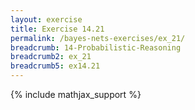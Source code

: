 ```yaml
---
layout: exercise
title: Exercise 14.21
permalink: /bayes-nets-exercises/ex_21/
breadcrumb: 14-Probabilistic-Reasoning
breadcrumb2: ex_21
breadcrumb5: ex14.21
---
```


{% include mathjax_support %}

